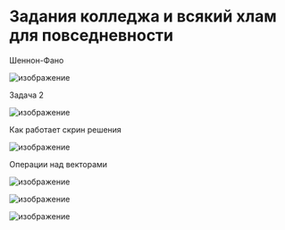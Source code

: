 # Задания колледжа и всякий хлам для повседневности
Шеннон-Фано

![изображение](https://user-images.githubusercontent.com/94782611/218131528-f9f3491d-dee4-43fe-b1b2-3b87ae5cd895.png)

Задача 2 

![изображение](https://user-images.githubusercontent.com/94782611/220895446-9cd76c98-a783-4287-b163-2fd3749f8aea.png)

Как работает скрин решения 

![изображение](https://user-images.githubusercontent.com/94782611/220895482-6faa6ea9-f2df-4712-aee8-e741ba86fe46.png)

Операции над векторами 

![изображение](https://user-images.githubusercontent.com/94782611/225284434-744a6222-96ed-4f5a-a5cd-207d6fecd90d.png)

![изображение](https://user-images.githubusercontent.com/94782611/230731067-a291466a-ec3c-4a7a-8447-e5c1f041f62a.png)

![изображение](https://user-images.githubusercontent.com/94782611/231156297-f989283d-e8c6-49c5-a44f-94745b97f056.png)
